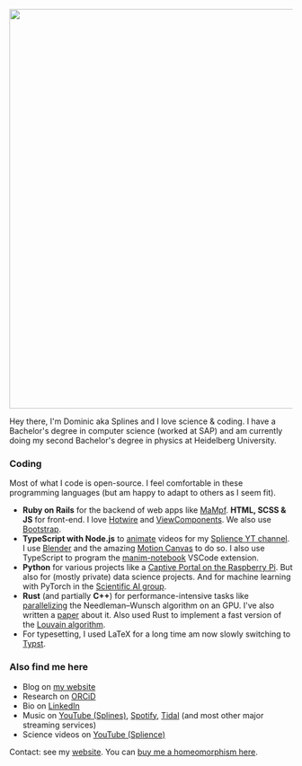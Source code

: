 <p align="center">
  <img width="3786" height="712" alt="GitHub banner" src="https://github.com/user-attachments/assets/4a5fc1a0-af87-47e4-b9e1-103963017169" />
</p>

Hey there, I'm Dominic aka Splines and I love science & coding. I have a Bachelor's degree in computer science (worked at SAP) and am currently doing my second Bachelor's degree in physics at Heidelberg University.


### Coding

Most of what I code is open-source. I feel comfortable in these programming languages (but am happy to adapt to others as I seem fit).

- **Ruby on Rails** for the backend of web apps like [MaMpf](https://github.com/mampf-hd/mampf). **HTML, SCSS & JS** for front-end. I love [Hotwire](https://hotwired.dev/) and [ViewComponents](https://viewcomponent.org/). We also use [Bootstrap](https://getbootstrap.com/).
- **TypeScript with Node.js** to [animate](https://github.com/Splines/phonetics-graph/blob/main/phonetics-motion-canvas/src/scenes/alignment.tsx) videos for my [Splience YT channel](https://www.youtube.com/@splience). I use [Blender](https://www.blender.org/) and the amazing [Motion Canvas](https://motioncanvas.io/) to do so. I also use TypeScript to program the [manim-notebook](https://github.com/Manim-Notebook/manim-notebook) VSCode extension.
- **Python** for various projects like a [Captive Portal on the Raspberry Pi](https://github.com/Splines/raspi-captive-portal). But also for (mostly private) data science projects. And for machine learning with PyTorch in the [Scientific AI group](https://sciai-lab.org/).
- **Rust** (and partially **C++**) for performance-intensive tasks like [parallelizing](https://github.com/Splines/phonetics-graph) the Needleman–Wunsch algorithm on an GPU. I've also written a [paper](https://arxiv.org/abs/2509.01654) about it. Also used Rust to implement a fast version of the [Louvain algorithm](https://github.com/splines/fast-louvain).
- For typesetting, I used LaTeX for a long time am now slowly switching to [Typst](https://typst.app/).


### Also find me here

- Blog on [my website](https://splines.me/)
- Research on [ORCiD](https://orcid.org/0009-0008-5812-7326)
- Bio on [LinkedIn](https://www.linkedin.com/in/splines/)
- Music on [YouTube (Splines)](https://youtube.com/splines), [Spotify](https://open.spotify.com/artist/5ftAWGcc988kE4Y8nJ1Urm), [Tidal](https://tidal.com/artist/27305838) (and most other major streaming services)
- Science videos on [YouTube (Splience)](https://youtube.com/@splience)

Contact: see my [website](https://splines.me/). You can [buy me a homeomorphism here](https://buymeacoffee.com/splience).
